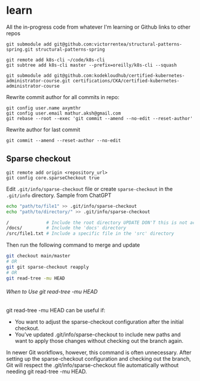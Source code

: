 # learn
All the in-progress code from whatever I'm learning or Github links to other repos

```
git submodule add git@github.com:victorrentea/structural-patterns-spring.git structural-patterns-spring
```

```
git remote add k8s-cli ~/code/k8s-cli 
git subtree add k8s-cli master --prefix=oreilly/k8s-cli --squash
```

```
git submodule add git@github.com:kodekloudhub/certified-kubernetes-administrator-course.git certifications/CKA/certified-kubernetes-administrator-course
```

Rewrite commit author for all commits in repo:
```shell
git config user.name axymthr
git config user.email mathur.aksh@gmail.com
git rebase --root --exec 'git commit --amend --no-edit --reset-author'
```
Rewrite author for last commit
```shell
git commit --amend --reset-author --no-edit
```

## Sparse checkout
```shell
git remote add origin <repository_url>
git config core.sparseCheckout true
```
Edit `.git/info/sparse-checkout` file or create `sparse-checkout` in the `.git/info` directory.
Sample from ChatGPT
```bash
echo "path/to/file1" >> .git/info/sparse-checkout
echo "path/to/directory/" >> .git/info/sparse-checkout
```
```bash
/              # Include the root directory UPDATE DON'T this is not actually needed 
/docs/         # Include the 'docs' directory
/src/file1.txt # Include a specific file in the 'src' directory
```
Then run the following command to merge and update
```bash
git checkout main/master
# OR
git git sparse-checkout reapply
# OR
git read-tree -mu HEAD
```
###### When to Use git read-tree -mu HEAD

git read-tree -mu HEAD can be useful if:
- You want to adjust the sparse-checkout configuration after the initial checkout.
- You’ve updated .git/info/sparse-checkout to include new paths and want to apply those changes without checking out the branch again.

In newer Git workflows, however, this command is often unnecessary. After setting up the sparse-checkout configuration and checking out the branch, Git will respect the .git/info/sparse-checkout file automatically without needing git read-tree -mu HEAD.
